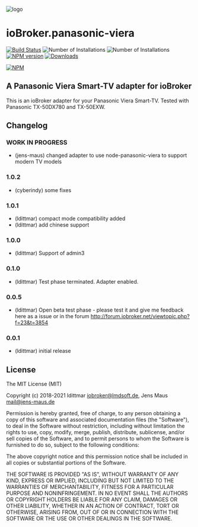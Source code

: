 ![logo](admin/panasonic-viera.png)
# ioBroker.panasonic-viera

[![Build Status](https://github.com/iobroker-community-adapters/ioBroker.panasonic-viera/actions/workflows/test-and-release.yml/badge.svg)](https://github.com/iobroker-community-adapters/ioBroker.panasonic-viera/actions/workflows/test-and-release.yml) ![Number of Installations](http://iobroker.live/badges/panasonic-viera-installed.svg) ![Number of Installations](http://iobroker.live/badges/panasonic-viera-stable.svg) [![NPM version](http://img.shields.io/npm/v/iobroker.panasonic-viera.svg)](https://www.npmjs.com/package/iobroker.panasonic-viera) [![Downloads](https://img.shields.io/npm/dm/iobroker.panasonic-viera.svg)](https://www.npmjs.com/package/iobroker.panasonic-viera)

[![NPM](https://nodei.co/npm/iobroker.panasonic-viera.png?downloads=true)](https://nodei.co/npm/iobroker.panasonic-viera/)

## A Panasonic Viera Smart-TV adapter for ioBroker

This is an ioBroker adapter for your Panasonic Viera Smart-TV. Tested with Panasonic TX-50DX780 and TX-50EXW.

## Changelog
<!--
	Placeholder for the next version (at the beginning of the line):
	### **WORK IN PROGRESS**
-->
### **WORK IN PROGRESS**
* (jens-maus) changed adapter to use node-panasonic-viera to support modern TV models

### 1.0.2
* (cyberindy) some fixes

### 1.0.1
* (ldittmar) compact mode compatibility added
* (ldittmar) add chinese support

### 1.0.0
* (ldittmar) Support of admin3

### 0.1.0
* (ldittmar) Test phase terminated. Adapter enabled.

### 0.0.5
* (ldittmar) Open beta test phase - please test it and give me feedback here as a issue or in the forum http://forum.iobroker.net/viewtopic.php?f=23&t=3854

### 0.0.1
* (ldittmar) initial release

## License
The MIT License (MIT)

Copyright (c) 2018-2021 ldittmar <iobroker@lmdsoft.de>, Jens Maus <mail@jens-maus.de>

Permission is hereby granted, free of charge, to any person obtaining a copy
of this software and associated documentation files (the "Software"), to deal
in the Software without restriction, including without limitation the rights
to use, copy, modify, merge, publish, distribute, sublicense, and/or sell
copies of the Software, and to permit persons to whom the Software is
furnished to do so, subject to the following conditions:

The above copyright notice and this permission notice shall be included in
all copies or substantial portions of the Software.

THE SOFTWARE IS PROVIDED "AS IS", WITHOUT WARRANTY OF ANY KIND, EXPRESS OR
IMPLIED, INCLUDING BUT NOT LIMITED TO THE WARRANTIES OF MERCHANTABILITY,
FITNESS FOR A PARTICULAR PURPOSE AND NONINFRINGEMENT. IN NO EVENT SHALL THE
AUTHORS OR COPYRIGHT HOLDERS BE LIABLE FOR ANY CLAIM, DAMAGES OR OTHER
LIABILITY, WHETHER IN AN ACTION OF CONTRACT, TORT OR OTHERWISE, ARISING FROM,
OUT OF OR IN CONNECTION WITH THE SOFTWARE OR THE USE OR OTHER DEALINGS IN
THE SOFTWARE.
